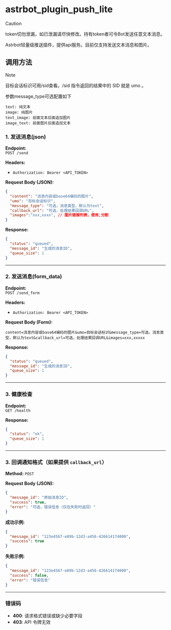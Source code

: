 # astrbot_plugin_push_lite

> [!caution]
> token切勿泄漏，如已泄漏请尽快修改。持有token者可令Bot发送任意文本消息。

Astrbot轻量级推送插件，提供api服务。目前仅支持发送文本消息和图片。

## 调用方法

> [!note]
> 目标会话标识可用/sid查看。/sid 指令返回的结果中的 SID 就是 umo 。

参数message_type可选配置如下

```
text: 纯文本
image: 纯图片
text_image: 前面文本后面追加图片
image_text: 前面图片后面追加文本
```

### **1. 发送消息(json)**  

**Endpoint:**  
`POST /send`  

**Headers:**  

- `Authorization: Bearer <API_TOKEN>`  

**Request Body (JSON):**  

```json
{
  "content": "消息内容或base64编码的图片",
  "umo": "目标会话标识",
  "message_type": "可选，消息类型，默认为text",
  "callback_url": "可选，处理结果回调URL",
  "images":"xxx,xxxx", // 图片链接列表，使用,分割
}
```

**Response:**  

```json
{
  "status": "queued",
  "message_id": "生成的消息ID",
  "queue_size": 1
}
```

---

### **2. 发送消息(form_data)**  

**Endpoint:**  
`POST /send_form`  

**Headers:**  

- `Authorization: Bearer <API_TOKEN>`  

**Request Body (Form):**  

```text
content=消息内容或base64编码的图片&umo=目标会话标识&message_type=可选，消息类型，默认为text&callback_url=可选，处理结果回调URL&images=xxx,xxxxx
```

**Response:**  

```json
{
  "status": "queued",
  "message_id": "生成的消息ID",
  "queue_size": 1
}
```

---

### **3. 健康检查**  

**Endpoint:**  
`GET /health`  

**Response:**  

```json
{
  "status": "ok",
  "queue_size": 1
}
```  

---

### **3. 回调通知格式（如果提供 `callback_url`）**  

**Method:** `POST`  

**Request Body (JSON):**  

```json
{
  "message_id": "原始消息ID",
  "success": true,
  "error": "可选，错误信息（仅在失败时返回）"
}
```

**成功示例:**  

```json
{
  "message_id": "123e4567-e89b-12d3-a456-426614174000",
  "success": true
}
```

**失败示例:**  

```json
{
  "message_id": "123e4567-e89b-12d3-a456-426614174000",
  "success": false,
  "error": "错误信息"
}
```

---

### **错误码**  

- **400**: 请求格式错误或缺少必要字段
- **403**: API 令牌无效
